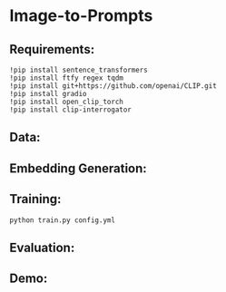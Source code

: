 # Image-to-Prompts

## Requirements:
```
!pip install sentence_transformers
!pip install ftfy regex tqdm
!pip install git+https://github.com/openai/CLIP.git
!pip install gradio
!pip install open_clip_torch
!pip install clip-interrogator

```

## Data:

## Embedding Generation:

## Training:
```
python train.py config.yml
```

## Evaluation:

## Demo: